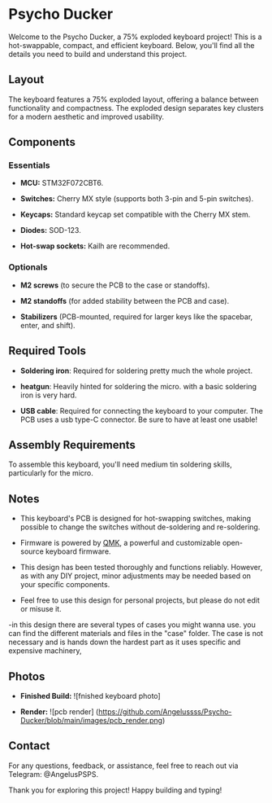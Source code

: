 # Psycho Ducker

Welcome to the Psycho Ducker, a 75% exploded keyboard project! This is a hot-swappable, compact, and efficient keyboard. Below, you'll find all the details you need to build and understand this project.

## Layout

The keyboard features a 75% exploded layout, offering a balance between functionality and compactness. The exploded design separates key clusters for a modern aesthetic and improved usability.

## Components

### Essentials

-   **MCU:** STM32F072CBT6.
    
-   **Switches:** Cherry MX style (supports both 3-pin and 5-pin switches).
    
-   **Keycaps:** Standard keycap set compatible with the Cherry MX stem.
    
-   **Diodes:** SOD-123.
    
-   **Hot-swap sockets:** Kailh are recommended.
    

### Optionals

-   **M2 screws** (to secure the PCB to the case or standoffs).
    
-   **M2 standoffs** (for added stability between the PCB and case).
    
-   **Stabilizers** (PCB-mounted, required for larger keys like the spacebar, enter, and shift).
    

## Required Tools

-   **Soldering iron**: Required for soldering pretty much the whole project.

- **heatgun**: Heavily hinted for soldering the micro. with a basic soldering iron is very hard.
    
-   **USB cable**: Required for connecting the keyboard to your computer. The PCB uses a usb type-C connector. Be sure to have at least one usable!
    

## Assembly Requirements

To assemble this keyboard, you'll need medium tin soldering skills, particularly for the micro.

## Notes

-   This keyboard's PCB is designed for hot-swapping switches, making possible to change the switches without de-soldering and re-soldering.
    
-   Firmware is powered by [QMK](https://qmk.fm/), a powerful and customizable open-source keyboard firmware.
    
-   This design has been tested thoroughly and functions reliably. However, as with any DIY project, minor adjustments may be needed based on your specific components.
    
-   Feel free to use this design for personal projects, but please do not edit or misuse it.
    
-in this design there are several types of cases you might wanna use. you can find the different materials and files in the "case" folder. The case is not necessary and is hands down the hardest part as it uses specific and expensive machinery, 


## Photos

-   **Finished Build:** ![fnished keyboard photo]
    
-   **Render:** ![pcb render] (https://github.com/Angelussss/Psycho-Ducker/blob/main/images/pcb_render.png)
    

## Contact

For any questions, feedback, or assistance, feel free to reach out via Telegram: @AngelusPSPS.

Thank you for exploring this project! Happy building and typing!

